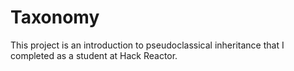 # Taxonomy

This project is an introduction to pseudoclassical inheritance that I completed as a student at Hack Reactor.